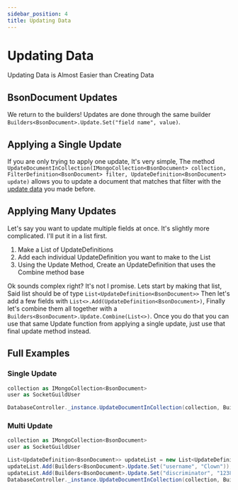 ```yaml
---
sidebar_position: 4
title: Updating Data
---
```


# Updating Data

Updating Data is Almost Easier than Creating Data

## BsonDocument Updates

We return to the builders! Updates are done through the same builder `Builders<BsonDocument>.Update.Set("field name", value)`.

## Applying a Single Update

If you are only trying to apply one update, It's very simple, The method `UpdateDocumentInCollection(IMongoCollection<BsonDocument> collection, FilterDefinition<BsonDocument> filter, UpdateDefinition<BsonDocument> update)` allows you to update a document that matches that filter with the [update data](#bsondocument-updates) you made before.

## Applying Many Updates

Let's say you want to update multiple fields at once. It's slightly more complicated. I'll put it in a list first.

1. Make a List of UpdateDefinitions
2. Add each individual UpdateDefinition you want to make to the List
3. Using the Update Method, Create an UpdateDefinition that uses the Combine method base

Ok sounds complex right? It's not I promise. Lets start by making that list, Said list should be of type `List<UpdateDefinition<BsonDocument>>` Then let's add a few fields with `List<>.Add(UpdateDefinition<BsonDocument>)`, Finally let's combine them all together with a `Builders<BsonDocument>.Update.Combine(List<>)`. Once you do that you can use that same Update function from applying a single update, just use that final update method instead.

## Full Examples

### Single Update
```cs
collection as IMongoCollection<BsonDocument>
user as SocketGuildUser

DatabaseController._instance.UpdateDocumentInCollection(collection, Builders<BsonDocument>.Filter.Eq("userId", user.Id), Builders<BsonDocument>.Update.Set("username", "Clown"));
```

### Multi Update
```cs
collection as IMongoCollection<BsonDocument>
user as SocketGuildUser

List<UpdateDefinition<BsonDocument>> updateList = new List<UpdateDefinition<BsonDocument>>();
updateList.Add(Builders<BsonDocument>.Update.Set("username", "Clown"));
updateList.Add(Builders<BsonDocument>.Update.Set("discriminator", "1238"));
DatabaseController._instance.UpdateDocumentInCollection(collection, Builders<BsonDocument>.Filter.Eq("userId", user.Id), Builders<BsonDocument>.Update.Combine(updateList));
```